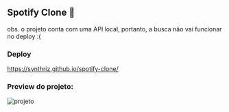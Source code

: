 ## Spotify Clone 🤖
obs. o projeto conta com uma API local, portanto, a busca não vai funcionar no deploy :(

### Deploy
https://synthriz.github.io/spotify-clone/

### Preview do projeto:
<img alt ='projeto' src='https://github.com/user-attachments/assets/8b5ee219-b4cd-49ee-9527-ea539ae2ab69'>


